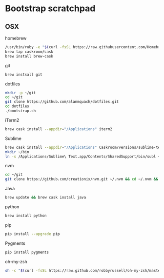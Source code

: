 # Bootstrap scratchpad

## OSX
homebrew
```bash
/usr/bin/ruby -e "$(curl -fsSL https://raw.githubusercontent.com/Homebrew/install/master/install)"
brew tap caskroom/cask
brew install brew-cask
```

git
```bash
brew instsall git
```

dotfiles
```bash
mkdir -p ~/git
cd ~/git
git clone https://github.com/alanmquach/dotfiles.git
cd dotfiles
./bootstrap.sh
```

iTerm2
```bash
brew cask install --appdir="/Applications" iterm2
```

Sublime
```bash
brew cask install --appdir="/Applications" Caskroom/versions/sublime-text3
mkdir ~/bin
ln -s /Applications/Sublime\ Text.app/Contents/SharedSupport/bin/subl ~/bin/subl
```

nvm
```bash
cd ~/git
git clone https://github.com/creationix/nvm.git ~/.nvm && cd ~/.nvm && git checkout `git describe --abbrev=0 --tags`
```

Java
```bash
brew update && brew cask install java
```

python
```bash
brew install python
```

pip
```bash
pip install --upgrade pip
```

Pygments
```bash
pip install pygments
```

oh-my-zsh
```bash
sh -c "$(curl -fsSL https://raw.github.com/robbyrussell/oh-my-zsh/master/tools/install.sh)"
```
